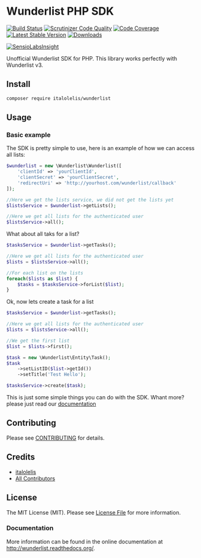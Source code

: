 # Wunderlist PHP SDK

[![Build Status](https://travis-ci.org/italolelis/wunderlist.svg?style=flat-square)](https://travis-ci.org/italolelis/wunderlist)
[![Scrutinizer Code Quality](http://img.shields.io/scrutinizer/g/italolelis/wunderlist.svg?style=flat-square)](https://scrutinizer-ci.com/g/italolelis/wunderlist/)
[![Code Coverage](http://img.shields.io/scrutinizer/coverage/g/italolelis/wunderlist.svg?style=flat-square)](https://scrutinizer-ci.com/g/italolelis/wunderlist/)
[![Latest Stable Version](http://img.shields.io/packagist/v/italolelis/wunderlist.svg?style=flat-square)](https://packagist.org/packages/italolelis/wunderlist)
[![Downloads](https://img.shields.io/packagist/dt/italolelis/wunderlist.svg?style=flat-square)](https://packagist.org/packages/italolelis/wunderlist)

[![SensioLabsInsight](https://insight.sensiolabs.com/projects/1f67b9bd-f120-43d5-9f02-f73aa6132d86/small.png)](https://insight.sensiolabs.com/projects/1f67b9bd-f120-43d5-9f02-f73aa6132d86)

Unofficial Wunderlist SDK for PHP.
This library works perfectly with Wunderlist v3.

## Install

```bash
composer require italolelis/wunderlist
```

## Usage

### Basic example

The SDK is pretty simple to use, here is an example of how we can access all lists:

```php
$wunderlist = new \Wunderlist\Wunderlist([
    'clientId' => 'yourClientId',
    'clientSecret' => 'yourClientSecret',
    'redirectUri' => 'http://yourhost.com/wunderlist/callback'
]);

//Here we get the lists service, we did not get the lists yet
$listsService = $wunderlist->getLists();

//Here we get all lists for the authenticated user
$listsService->all();
```

What about all taks for a list?

```php
$tasksService = $wunderlist->getTasks();

//Here we get all lists for the authenticated user
$lists = $listsService->all();

//For each list on the lists
foreach($lists as $list) {
    $tasks = $tasksService->forList($list);
}

```

Ok, now lets create a task for a list

```php
$tasksService = $wunderlist->getTasks();

//Here we get all lists for the authenticated user
$lists = $listsService->all();

//We get the first list
$list = $lists->first();

$task = new \Wunderlist\Entity\Task();
$task
    ->setListID($list->getId())
    ->setTitle('Test Hello');

$tasksService->create($task);
```

This is just some simple things you can do with the SDK. Whant more? please just read our [documentation](http://wunderlist.readthedocs.org/)
## Contributing

Please see [CONTRIBUTING](https://github.com/LellysInformatica/collections/blob/master/CONTRIBUTING.md) for details.

## Credits

- [italolelis](https://github.com/italolelis)
- [All Contributors](https://github.com/italolelis/wunderlist/contributors)

## License

The MIT License (MIT). Please see [License File](https://github.com/italolelis/wunderlist/blob/master/LICENSE) for more information.

### Documentation

More information can be found in the online documentation at
http://wunderlist.readthedocs.org/.
